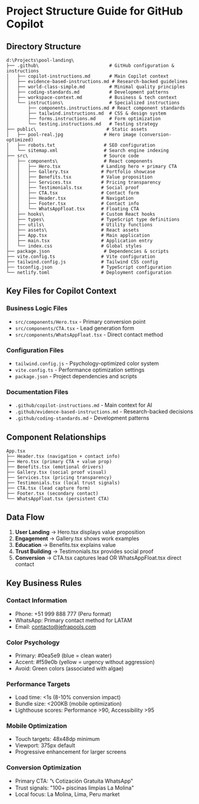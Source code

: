 # Project Structure Guide for GitHub Copilot

## Directory Structure
```
d:\Projects\pool-landing\
├── .github\                          # GitHub configuration & instructions
│   ├── copilot-instructions.md       # Main Copilot context
│   ├── evidence-based-instructions.md # Research-backed guidelines
│   ├── world-class-simple.md         # Minimal quality principles
│   ├── coding-standards.md           # Development patterns
│   ├── workspace-context.md          # Business & tech context
│   └── instructions\                 # Specialized instructions
│       ├── components.instructions.md # React component standards
│       ├── tailwind.instructions.md  # CSS & design system
│       ├── forms.instructions.md     # Form optimization
│       └── testing.instructions.md   # Testing strategy
├── public\                          # Static assets
│   ├── pool-real.jpg               # Hero image (conversion-optimized)
│   ├── robots.txt                  # SEO configuration
│   └── sitemap.xml                 # Search engine indexing
├── src\                            # Source code
│   ├── components\                 # React components
│   │   ├── Hero.tsx               # Landing hero + primary CTA
│   │   ├── Gallery.tsx            # Portfolio showcase
│   │   ├── Benefits.tsx           # Value proposition
│   │   ├── Services.tsx           # Pricing transparency
│   │   ├── Testimonials.tsx       # Social proof
│   │   ├── CTA.tsx                # Contact form
│   │   ├── Header.tsx             # Navigation
│   │   ├── Footer.tsx             # Contact info
│   │   └── WhatsAppFloat.tsx      # Floating CTA
│   ├── hooks\                     # Custom React hooks
│   ├── types\                     # TypeScript type definitions
│   ├── utils\                     # Utility functions
│   ├── assets\                    # React assets
│   ├── App.tsx                    # Main application
│   ├── main.tsx                   # Application entry
│   └── index.css                  # Global styles
├── package.json                    # Dependencies & scripts
├── vite.config.ts                 # Vite configuration
├── tailwind.config.js             # Tailwind CSS config
├── tsconfig.json                  # TypeScript configuration
└── netlify.toml                   # Deployment configuration
```

## Key Files for Copilot Context

### Business Logic Files
- `src/components/Hero.tsx` - Primary conversion point
- `src/components/CTA.tsx` - Lead generation form
- `src/components/WhatsAppFloat.tsx` - Direct contact method

### Configuration Files
- `tailwind.config.js` - Psychology-optimized color system
- `vite.config.ts` - Performance optimization settings
- `package.json` - Project dependencies and scripts

### Documentation Files
- `.github/copilot-instructions.md` - Main context for AI
- `.github/evidence-based-instructions.md` - Research-backed decisions
- `.github/coding-standards.md` - Development patterns

## Component Relationships

```
App.tsx
├── Header.tsx (navigation + contact info)
├── Hero.tsx (primary CTA + value prop)
├── Benefits.tsx (emotional drivers)
├── Gallery.tsx (social proof visual)
├── Services.tsx (pricing transparency)
├── Testimonials.tsx (local trust signals)
├── CTA.tsx (lead capture form)
├── Footer.tsx (secondary contact)
└── WhatsAppFloat.tsx (persistent CTA)
```

## Data Flow

1. **User Landing** → Hero.tsx displays value proposition
2. **Engagement** → Gallery.tsx shows work examples
3. **Education** → Benefits.tsx explains value
4. **Trust Building** → Testimonials.tsx provides social proof
5. **Conversion** → CTA.tsx captures lead OR WhatsAppFloat.tsx direct contact

## Key Business Rules

### Contact Information
- Phone: +51 999 888 777 (Peru format)
- WhatsApp: Primary contact method for LATAM
- Email: contacto@jefrapools.com

### Color Psychology
- Primary: #0ea5e9 (blue = clean water)
- Accent: #f59e0b (yellow = urgency without aggression)
- Avoid: Green colors (associated with algae)

### Performance Targets
- Load time: <1s (8-10% conversion impact)
- Bundle size: <200KB (mobile optimization)
- Lighthouse scores: Performance >90, Accessibility >95

### Mobile Optimization
- Touch targets: 48x48dp minimum
- Viewport: 375px default
- Progressive enhancement for larger screens

### Conversion Optimization
- Primary CTA: "📞 Cotización Gratuita WhatsApp"
- Trust signals: "100+ piscinas limpias La Molina"
- Local focus: La Molina, Lima, Peru market

